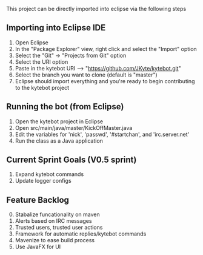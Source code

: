 This project can be directly imported into eclipse via the following steps

## Importing into Eclipse IDE
1. Open Eclipse
2. In the "Package Explorer" view, right click and select the "Import" option
3. Select the "Git" -> "Projects from Git" option
4. Select the URI option
5. Paste in the kytebot URI --> "https://github.com/JKyte/kytebot.git"
6. Select the branch you want to clone (default is "master")
7. Eclipse should import everything and you're ready to begin contributing to the kytebot project

## Running the bot (from Eclipse)
1. Open the kytebot project in Eclipse
2. Open src/main/java/master/KickOffMaster.java
3. Edit the variables for 'nick', 'passwd', '#startchan', and 'irc.server.net'
4. Run the class as a Java application


## Current Sprint Goals (V0.5 sprint)
1. Expand kytebot commands
2. Update logger configs


## Feature Backlog
0. Stabalize funcationality on maven
1. Alerts based on IRC messages
2. Trusted users, trusted user actions
3. Framework for automatic replies/kytebot commands
4. Mavenize to ease build process
5. Use JavaFX for UI